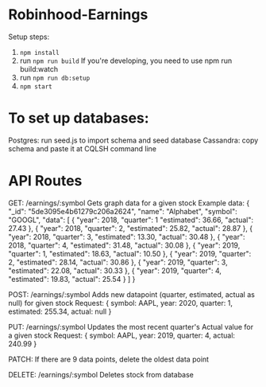 # Robinhood-Earnings

Setup steps:
1. `npm install`
2. run `npm run build`
If you're developing, you need to use npm run build:watch
3. run `npm run db:setup`
4. `npm start`

# To set up databases:
Postgres: run seed.js to import schema and seed database
Cassandra: copy schema and paste it at CQLSH command line

# API Routes

GET: /earnings/:symbol
Gets graph data for a given stock
Example data:
{
    "_id": "5de3095e4b61279c206a2624",
    "name": "Alphabet",
    "symbol": "GOOGL",
    "data": [
      {
        "year": 2018,
        "quarter": 1
        "estimated": 36.66,
        "actual": 27.43
      },
      {
        "year": 2018,
        "quarter": 2,
        "estimated": 25.82,
        "actual": 28.87
      },
      {
        "year": 2018,
        "quarter": 3,
        "estimated": 13.30,
        "actual": 30.48
      },
      {
        "year": 2018,
        "quarter": 4,
        "estimated": 31.48,
        "actual": 30.08
      },
      {
        "year": 2019,
        "quarter": 1,
        "estimated": 18.63,
        "actual": 10.50
      },
      {
        "year": 2019,
        "quarter": 2,
        "estimated": 28.14,
        "actual": 30.86
      },
      {
        "year": 2019,
        "quarter": 3,
        "estimated": 22.08,
        "actual": 30.33
      },
      {
        "year": 2019,
        "quarter": 4,
        "estimated": 19.83,
        "actual": 25.54
      }
    ]
  }

POST: /earnings/:symbol 
Adds new datapoint (quarter, estimated, actual as null) for given stock
Request: {
    symbol: AAPL,
    year: 2020,
    quarter: 1,
    estimated: 255.34,
    actual: null
}

PUT: /earnings/:symbol 
Updates the most recent quarter's Actual value for a given stock
Request: {
    symbol: AAPL,
    year: 2019,
    quarter: 4,
    actual: 240.99
}

PATCH:
If there are 9 data points, delete the oldest data point

DELETE: /earnings/:symbol 
Deletes stock from database